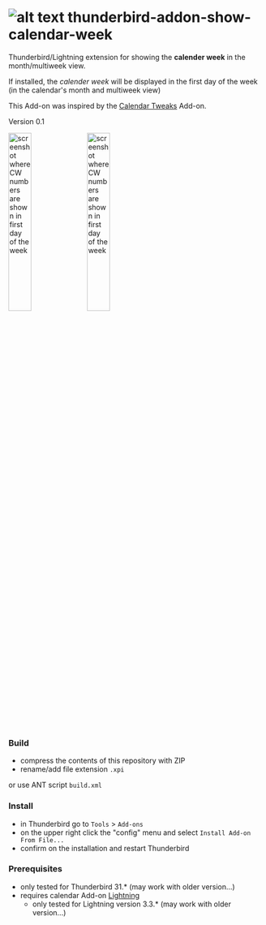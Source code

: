 # ![alt text](https://russaa.github.io/thunderbird-addon-show-cw/chrome/skin/showcalendarweek-icon.png "CW extentsion icon") thunderbird-addon-show-calendar-week

Thunderbird/Lightning extension for showing the **calender week** in the month/multiweek view.


If installed, the _calender week_ will be displayed in the first day of the week (in the calendar's month and multiweek view)


This Add-on was inspired by the [Calendar Tweaks][2] Add-on.

Version 0.1

<div width="100%">
<img align="center" width="30%" src="https://russaa.github.io/thunderbird-addon-show-cw/img/screenshot-without.png" alt="screenshot where CW numbers are shown in first day of the week">
<img align="center" width="30%" src="https://russaa.github.io/thunderbird-addon-show-cw/img/screenshot.png" alt="screenshot where CW numbers are shown in first day of the week">
</div>

### Build

 * compress the contents of this repository with ZIP
 * rename/add file extension `.xpi`
 
 or use ANT script `build.xml`
 

### Install

 * in Thunderbird go to `Tools` > `Add-ons`
 * on the upper right click the "config" menu and select `Install Add-on From File...`
 * confirm on the installation and restart Thunderbird
 
### Prerequisites

 * only tested for Thunderbird 31.* (may work with older version...)
 * requires calendar Add-on [Lightning][1]
   * only tested for Lightning version 3.3.* (may work with older version...)
 
[1]: https://addons.mozilla.org/en-US/thunderbird/addon/lightning/
[2]: https://addons.mozilla.org/en-US/thunderbird/addon/calendar-tweaks/

